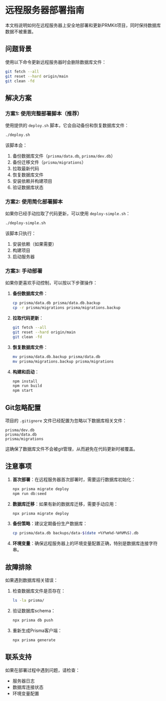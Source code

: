 # 远程服务器部署指南

本文档说明如何在远程服务器上安全地部署和更新PRMKit项目，同时保持数据库数据不被重置。

## 问题背景

使用以下命令更新远程服务器时会删除数据库文件：
```bash
git fetch --all
git reset --hard origin/main
git clean -fd
```

## 解决方案

### 方案1: 使用完整部署脚本（推荐）

使用提供的 `deploy.sh` 脚本，它会自动备份和恢复数据库文件：

```bash
./deploy.sh
```

该脚本会：
1. 备份数据库文件（`prisma/data.db`, `prisma/dev.db`）
2. 备份迁移文件（`prisma/migrations`）
3. 拉取最新代码
4. 恢复数据库文件
5. 安装依赖并构建项目
6. 验证数据库状态

### 方案2: 使用简化部署脚本

如果你已经手动拉取了代码更新，可以使用 `deploy-simple.sh`：

```bash
./deploy-simple.sh
```

该脚本只执行：
1. 安装依赖（如果需要）
2. 构建项目
3. 启动服务器

### 方案3: 手动部署

如果你更喜欢手动控制，可以按以下步骤操作：

1. **备份数据库文件**：
   ```bash
   cp prisma/data.db prisma/data.db.backup
   cp -r prisma/migrations prisma/migrations.backup
   ```

2. **拉取代码更新**：
   ```bash
   git fetch --all
   git reset --hard origin/main
   git clean -fd
   ```

3. **恢复数据库文件**：
   ```bash
   mv prisma/data.db.backup prisma/data.db
   mv prisma/migrations.backup prisma/migrations
   ```

4. **构建和启动**：
   ```bash
   npm install
   npm run build
   npm start
   ```

## Git忽略配置

项目的 `.gitignore` 文件已经配置为忽略以下数据库相关文件：

```
prisma/dev.db
prisma/data.db
prisma/migrations
```

这确保了数据库文件不会被git管理，从而避免在代码更新时被覆盖。

## 注意事项

1. **首次部署**：在远程服务器首次部署时，需要运行数据库初始化：
   ```bash
   npx prisma migrate deploy
   npm run db:seed
   ```

2. **数据库迁移**：如果有新的数据库迁移，需要手动应用：
   ```bash
   npx prisma migrate deploy
   ```

3. **备份策略**：建议定期备份生产数据库：
   ```bash
   cp prisma/data.db backups/data-$(date +%Y%m%d-%H%M%S).db
   ```

4. **环境变量**：确保远程服务器上的环境变量配置正确，特别是数据库连接字符串。

## 故障排除

如果遇到数据库相关错误：

1. 检查数据库文件是否存在：
   ```bash
   ls -la prisma/
   ```

2. 验证数据库schema：
   ```bash
   npx prisma db push
   ```

3. 重新生成Prisma客户端：
   ```bash
   npx prisma generate
   ```

## 联系支持

如果在部署过程中遇到问题，请检查：
- 服务器日志
- 数据库连接状态
- 环境变量配置